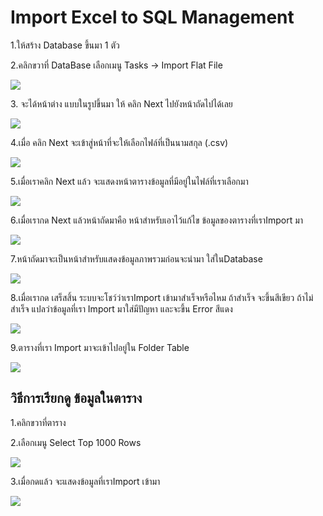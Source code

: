 # Import Excel to SQL Management

1.ให้สร้าง Database ขึ้นมา 1 ตัว

2.คลิกขวาที่ DataBase เลือกเมนู Tasks -> Import Flat File&#x20;

![](<../../.gitbook/assets/image (58).png>)

3\. จะได้หน้าต่าง แบบในรูปขึ้นมา ให้ คลิก Next ไปยังหน้าถัดไปได้เลย

![](<../../.gitbook/assets/image (15).png>)

4.เมื่อ คลิก Next จะเข้าสู่หน้าที่จะให้เลือกไฟล์ที่เป็นนามสกุล (.csv)

![](<../../.gitbook/assets/image (29).png>)

5.เมื่อเราคลิก  Next แล้ว จะแสดงหน้าตารางข้อมูลที่มีอยู่ในไฟล์ที่เราเลือกมา

![](<../../.gitbook/assets/image (20).png>)

6.เมื่อเรากด Next แล้วหน้าถัดมาคือ หน้าสำหรับเอาไว้แก้ไข ข้อมูลของตารางที่เราImport มา

![](<../../.gitbook/assets/image (67).png>)

7.หน้าถัดมาจะเป็นหน้าสำหรับแสดงข้อมูลภาพรวมก่อนจะนำมา ใส่ในDatabase&#x20;

![](<../../.gitbook/assets/image (35).png>)

8.เมื่อเรากด เสร็สสิ้น ระบบจะโชว์ว่าเราImport เข้ามาสำเร็จหรือไหม ถ้าสำเร็จ จะขึ้นสีเขียว ถ้าไม่สำเร็จ แปลว่าข้อมูลที่เรา Import มาใส่มีปัญหา และจะขึ้น Error สีแดง&#x20;

![](<../../.gitbook/assets/image (38).png>)

9.ตารางที่เรา Import มาจะเข้าไปอยู่ใน Folder Table&#x20;

![](<../../.gitbook/assets/image (69).png>)

## วิธีการเรียกดู ข้อมูลในตาราง

1.คลิกขวาที่ตาราง&#x20;

2.เลือกเมนู Select Top 1000 Rows

![](<../../.gitbook/assets/image (53).png>)

3.เมื่อกดแล้ว จะแสดงข้อมูลที่เราImport เข้ามา

![](<../../.gitbook/assets/image (7).png>)
